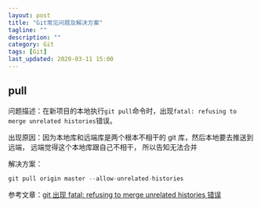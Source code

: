 ```yaml
---
layout: post
title: "Git常见问题及解决方案"
tagline: ""
description: ""
category: Git
tags: [Git]
last_updated: 2020-03-11 15:00
---
```


## pull

问题描述：在新项目的本地执行```git pull```命令时，出现```fatal: refusing to merge unrelated histories```错误。

出现原因：因为本地库和远端库是两个根本不相干的 git 库，然后本地要去推送到远端， 远端觉得这个本地库跟自己不相干， 所以告知无法合并

解决方案：

```javascript
git pull origin master --allow-unrelated-histories
```

参考文章：[git 出现 fatal: refusing to merge unrelated histories 错误](https://www.centos.bz/2018/03/git-出现-fatal-refusing-to-merge-unrelated-histories-错误/)